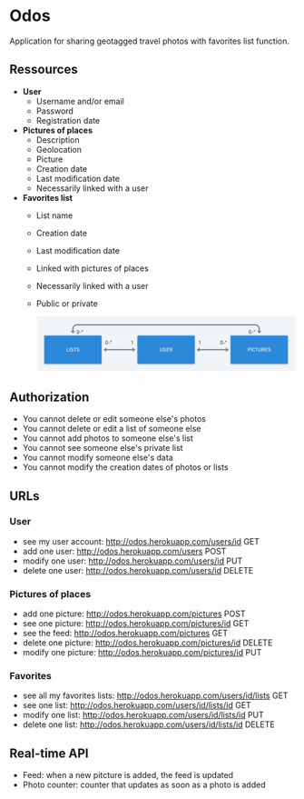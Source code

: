 # Odos

Application for sharing geotagged travel photos with favorites list function.

## Ressources

- **User**
  - Username and/or email
  - Password
  - Registration date
- **Pictures of places**
  - Description
  - Geolocation
  - Picture
  - Creation date
  - Last modification date
  - Necessarily linked with a user 
- **Favorites list**
  - List name
  - Creation date
  - Last modification date
  - Linked with pictures of places
  - Necessarily linked with a user
  - Public or private
  
    ![](https://github.com/Soraya97/odos/blob/master/images/odos.png)

## Authorization

- You cannot delete or edit someone else's photos
- You cannot delete or edit a list of someone else
- You cannot add photos to someone else's list
- You cannot see someone else's private list
- You cannot modify someone else's data
- You cannot modify the creation dates of photos or lists

## URLs

### User

- see my user account: http://odos.herokuapp.com/users/id GET
- add one user: http://odos.herokuapp.com/users POST
- modify one user: http://odos.herokuapp.com/users/id PUT
- delete one user: http://odos.herokuapp.com/users/id DELETE

### Pictures of places

- add one picture: http://odos.herokuapp.com/pictures POST
- see one picture: http://odos.herokuapp.com/pictures/id GET
- see the feed: http://odos.herokuapp.com/pictures GET
- delete one picture: http://odos.herokuapp.com/pictures/id DELETE
- modify one picture: http://odos.herokuapp.com/pictures/id PUT

### Favorites

- see all my favorites lists: http://odos.herokuapp.com/users/id/lists GET
- see one list: http://odos.herokuapp.com/users/id/lists/id GET
- modify one list: http://odos.herokuapp.com/users/id/lists/id PUT
- delete one list: http://odos.herokuapp.com/users/id/lists/id DELETE

## Real-time API

- Feed: when a new pitcture is added, the feed is updated
- Photo counter: counter that updates as soon as a photo is added


